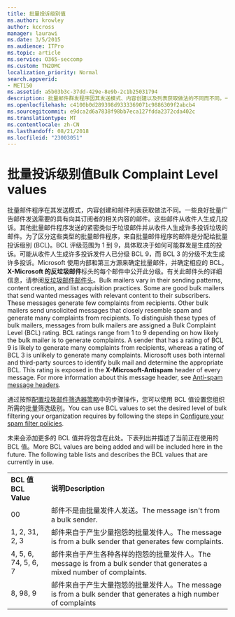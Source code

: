 ```yaml
---
title: 批量投诉级别值
ms.author: krowley
author: kccross
manager: laurawi
ms.date: 3/5/2015
ms.audience: ITPro
ms.topic: article
ms.service: O365-seccomp
ms.custom: TN2DMC
localization_priority: Normal
search.appverid:
- MET150
ms.assetid: a5b03b3c-37dd-429e-8e9b-2c1b25031794
description: 批量邮件群发程序因其发送模式、内容创建以及列表获取做法的不同而不同。一些是合理的批量邮件群发程序，可以将所需的邮件和相关内容发送到它们的订阅者。这些邮件使收件人产生少量抱怨。其他批量邮件群发程序发送与垃圾邮件极其相似的未经请求的邮件，并且使收件人产生许多抱怨。为了区分这些类型的批量邮件群发程序，会为批量邮件群发程序中的邮件分配批量投诉级别 (BCL) 评级。BCL 评级范围介于 1 到 9 之间，这取决于批量邮件群发程序产生抱怨的可能性大小。BCL 评级为 9 的发件人可能使收件人产生许多抱怨，而 BCL 评级为 3 的发件人产生许多抱怨的可能性较小。Microsoft 使用内部和第三方源识别批量邮件，并确定适当的 BCL。此评级显示在每封邮件的"X-Microsoft-Antispam"标头中。有关此邮件头的详细信息，请参阅反垃圾邮件邮件头。
ms.openlocfilehash: c4100b0d289398d9333369071c9886309f2abcb4
ms.sourcegitcommit: e9dca2d6a7838f98bb7eca127fdda2372cda402c
ms.translationtype: MT
ms.contentlocale: zh-CN
ms.lasthandoff: 08/21/2018
ms.locfileid: "23003051"
---
```

# <a name="bulk-complaint-level-values"></a><span data-ttu-id="6f6be-112">批量投诉级别值</span><span class="sxs-lookup"><span data-stu-id="6f6be-112">Bulk Complaint Level values</span></span>

<span data-ttu-id="6f6be-p102">批量邮件程序在其发送模式，内容创建和邮件列表获取做法不同。一些良好批量广告邮件发送需要的具有向其订阅者的相关内容的邮件。这些邮件从收件人生成几投诉。其他批量邮件程序发送的紧密类似于垃圾邮件并从收件人生成许多投诉垃圾的邮件。为了区分这些类型的批量邮件程序，来自批量邮件程序的邮件是分配给批量投诉级别 (BCL)。BCL 评级范围为 1 到 9，具体取决于如何可能群发是生成的投诉。可能从收件人生成许多投诉发件人已分级 BCL 9，而 BCL 3 的分级不太生成许多投诉。Microsoft 使用内部和第三方源来确定批量邮件，并确定相应的 BCL。**X-Microsoft 的反垃圾邮件**标头的每个邮件中公开此分级。有关此邮件头的详细信息，请参阅[反垃圾邮件邮件头](anti-spam-message-headers.md)。</span><span class="sxs-lookup"><span data-stu-id="6f6be-p102">Bulk mailers vary in their sending patterns, content creation, and list acquisition practices. Some are good bulk mailers that send wanted messages with relevant content to their subscribers. These messages generate few complaints from recipients. Other bulk mailers send unsolicited messages that closely resemble spam and generate many complaints from recipients. To distinguish these types of bulk mailers, messages from bulk mailers are assigned a Bulk Complaint Level (BCL) rating. BCL ratings range from 1 to 9 depending on how likely the bulk mailer is to generate complaints. A sender that has a rating of BCL 9 is likely to generate many complaints from recipients, whereas a rating of BCL 3 is unlikely to generate many complaints. Microsoft uses both internal and third-party sources to identify bulk mail and determine the appropriate BCL. This rating is exposed in the **X-Microsoft-Antispam** header of every message. For more information about this message header, see [Anti-spam message headers](anti-spam-message-headers.md).</span></span> 
  
<span data-ttu-id="6f6be-123">通过按照[配置垃圾邮件筛选器策略](configure-your-spam-filter-policies.md)中的步骤操作，您可以使用 BCL 值设置您组织所需的批量筛选级别。</span><span class="sxs-lookup"><span data-stu-id="6f6be-123">You can use BCL values to set the desired level of bulk filtering your organization requires by following the steps in [Configure your spam filter policies](configure-your-spam-filter-policies.md).</span></span>
  
<span data-ttu-id="6f6be-p103">未来会添加更多的 BCL 值并将包含在此处。下表列出并描述了当前正在使用的 BCL 值。</span><span class="sxs-lookup"><span data-stu-id="6f6be-p103">More BCL values are being added and will be included here in the future. The following table lists and describes the BCL values that are currently in use.</span></span>
  
|||
|:-----|:-----|
|<span data-ttu-id="6f6be-126">**BCL 值**</span><span class="sxs-lookup"><span data-stu-id="6f6be-126">**BCL Value**</span></span> <br/> |<span data-ttu-id="6f6be-127">**说明**</span><span class="sxs-lookup"><span data-stu-id="6f6be-127">**Description**</span></span> <br/> |
|<span data-ttu-id="6f6be-128">0</span><span class="sxs-lookup"><span data-stu-id="6f6be-128">0</span></span>  <br/> |<span data-ttu-id="6f6be-129">邮件不是由批量发件人发送。</span><span class="sxs-lookup"><span data-stu-id="6f6be-129">The message isn't from a bulk sender.</span></span>  <br/> |
|<span data-ttu-id="6f6be-130">1, 2, 3</span><span class="sxs-lookup"><span data-stu-id="6f6be-130">1, 2, 3</span></span>  <br/> |<span data-ttu-id="6f6be-131">邮件来自于产生少量抱怨的批量发件人。</span><span class="sxs-lookup"><span data-stu-id="6f6be-131">The message is from a bulk sender that generates few complaints.</span></span>  <br/> |
|<span data-ttu-id="6f6be-132">4, 5, 6, 7</span><span class="sxs-lookup"><span data-stu-id="6f6be-132">4, 5, 6, 7</span></span>  <br/> |<span data-ttu-id="6f6be-133">邮件来自于产生各种各样的抱怨的批量发件人。</span><span class="sxs-lookup"><span data-stu-id="6f6be-133">The message is from a bulk sender that generates a mixed number of complaints.</span></span>  <br/> |
|<span data-ttu-id="6f6be-134">8, 9</span><span class="sxs-lookup"><span data-stu-id="6f6be-134">8, 9</span></span>  <br/> |<span data-ttu-id="6f6be-135">邮件来自于产生大量抱怨的批量发件人。</span><span class="sxs-lookup"><span data-stu-id="6f6be-135">The message is from a bulk sender that generates a high number of complaints</span></span>  <br/> |
   

